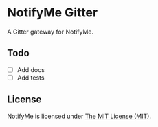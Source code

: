 # NotifyMe Gitter

A Gitter gateway for NotifyMe.

## Todo

- [ ] Add docs
- [ ] Add tests

## License

NotifyMe is licensed under [The MIT License (MIT)](LICENSE).
